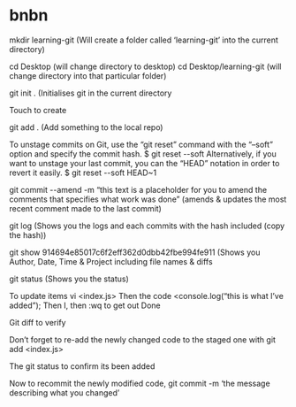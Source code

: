 # bnbn
mkdir learning-git
(Will create a folder called ‘learning-git’ into the current directory)

cd Desktop (will change directory to desktop)
cd Desktop/learning-git (will change directory into that particular folder)

git init .
(Initialises git in the current directory

Touch to create

git add .
(Add something to the local repo)

To unstage commits on Git, use the “git reset” command with the “–soft” option and specify the commit hash.
$ git reset --soft <commit>
Alternatively, if you want to unstage your last commit, you can the “HEAD” notation in order to revert it easily.
$ git reset --soft HEAD~1


git commit --amend -m “this text is a placeholder for you to amend the comments that specifies what work was done”
(amends & updates the most recent comment made to the last commit)


git log 
(Shows you the logs and each commits with the hash included (copy the hash))


git show 914694e85017c6f2eff362d0dbb42fbe994fe911
(Shows you Author, Date, Time & Project including file names & diffs 


git status 
(Shows you the status)

To update items
  vi <index.js>
Then the code <console.log(“this is what I’ve added”);
Then I, then :wq to get out
Done

Git diff to verify

Don’t forget to re-add the newly changed code to the staged one with git add <index.js>

The git status to confirm its been added

Now to recommit the newly modified code, git commit -m ‘the message describing what you changed’
